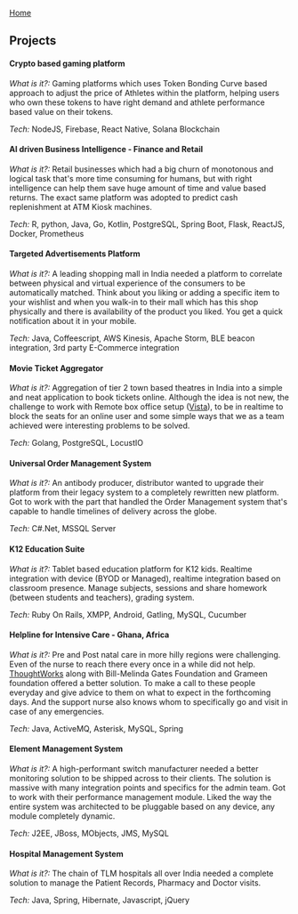 [Home](/)

## Projects

#### Crypto based gaming platform
*What is it?:* Gaming platforms which uses Token Bonding Curve based approach to adjust the price of Athletes within the platform, helping users who own these tokens to have right demand and athlete performance based value on their tokens.

*Tech:* NodeJS, Firebase, React Native, Solana Blockchain

#### AI driven Business Intelligence - Finance and Retail
*What is it?:* Retail businesses which had a big churn of monotonous and logical task that's more time consuming for humans, but with right intelligence can help them save huge amount of time and value based returns. The exact same platform was adopted to predict cash replenishment at ATM Kiosk machines.

*Tech:* R, python, Java, Go, Kotlin, PostgreSQL, Spring Boot, Flask, ReactJS, Docker, Prometheus

#### Targeted Advertisements Platform
*What is it?:* A leading shopping mall in India needed a platform to correlate between physical and virtual experience of the consumers to be automatically matched. Think about you liking or adding a specific item to your wishlist and when you walk-in to their mall which has this shop physically and there is availability of the product you liked. You get a quick notification about it in your mobile.

*Tech:* Java, Coffeescript, AWS Kinesis, Apache Storm, BLE beacon integration, 3rd party E-Commerce integration

#### Movie Ticket Aggregator
*What is it?:* Aggregation of tier 2 town based theatres in India into a simple and neat application to book tickets online. Although the idea is not new, the challenge to work with Remote box office setup ([Vista](https://vistagroup.co.nz/)), to be in realtime to block the seats for an online user and some simple ways that we as a team achieved were interesting problems to be solved.

*Tech:* Golang, PostgreSQL, LocustIO

#### Universal Order Management System
*What is it?:* An antibody producer, distributor wanted to upgrade their platform from their legacy system to a completely rewritten new platform. Got to work with the part that handled the Order Management system that's capable to handle timelines of delivery across the globe.

*Tech:* C#.Net, MSSQL Server

#### K12 Education Suite
*What is it?:* Tablet based education platform for K12 kids. Realtime integration with device (BYOD or Managed), realtime integration based on classroom presence. Manage subjects, sessions and share homework (between students and teachers), grading system.

*Tech:* Ruby On Rails, XMPP, Android, Gatling, MySQL, Cucumber

#### Helpline for Intensive Care - Ghana, Africa
*What is it?:* Pre and Post natal care in more hilly regions were challenging. Even of the nurse to reach there every once in a while did not help. [ThoughtWorks](https://www.thoughtworks.com/en-in) along with Bill-Melinda Gates Foundation and Grameen foundation offered a better solution. To make a call to these people everyday and give advice to them on what to expect in the forthcoming days. And the support nurse also knows whom to specifically go and visit in case of any emergencies.

*Tech:* Java, ActiveMQ, Asterisk, MySQL, Spring

#### Element Management System
*What is it?:* A high-performant switch manufacturer needed a better monitoring solution to be shipped across to their clients. The solution is massive with many integration points and specifics for the admin team. Got to work with their performance management module. Liked the way the entire system was architected to be pluggable based on any device, any module completely dynamic.

*Tech:* J2EE, JBoss, MObjects, JMS, MySQL

#### Hospital Management System
*What is it?:* The chain of TLM hospitals all over India needed a complete solution to manage the Patient Records, Pharmacy and Doctor visits.

*Tech:* Java, Spring, Hibernate, Javascript, jQuery
